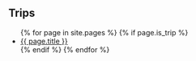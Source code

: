 ## Trips

<ul>
  {% for page in site.pages %}
  {% if page.is_trip %}
  <li>
    <a href="{{ page.url }}">{{ page.title }}</a>
  </li>
  {% endif %}
  {% endfor %}
</ul>
